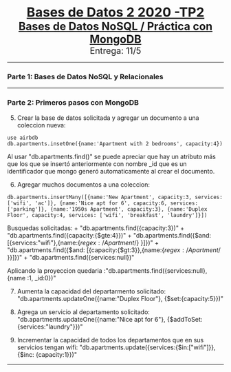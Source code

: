 <div align="center"><b style="font-size:30px"><u>Bases de Datos 2 2020 -TP2</u></b></div>
<div align="center"><b style="font-size:25px"><u>Bases de Datos NoSQL / Práctica con MongoDB</u></b></div>
<div align="center"><emp style="font-size:20px">Entrega: 11/5</emp></div>

---

### Parte 1: Bases de Datos NoSQL y Relacionales

---

### Parte 2: Primeros pasos con MongoDB

5. Crear la base de datos solicitada y agregar un documento a una coleccion nueva:
```
use airbdb
db.apartments.insetOne({name:'Apartment with 2 bedrooms', capacity:4})
```
Al usar "db.apartments.find()" se puede apreciar que hay un atributo más que los que se insertó anteriormente con nombre _id que es un identificador que mongo generó automaticamente al crear el documento.

6. Agregar muchos documentos a una coleccion:
```
db.apartments.insertMany([{name:'New Apartment', capacity:3, services: ['wifi', 'ac']}, {name:'Nice apt for 6', capacity:6, services: ['parking']}, {name:'1950s Apartment', capacity:3}, {name:'Duplex Floor', capacity:4, services: ['wifi', 'breakfast', 'laundry']}])
```
Busquedas solicitadas:
	+ "db.apartments.find({capacity:3})"
	+ "db.apartments.find({capacity:{$gte:4}})"
	+ "db.apartments.find({$and:[{services:"wifi"},{name:{$regex: /Apartment$/} }]})"
	+ "db.apartments.find({$and: [{capacity:{$gt:3}},{name:{$regex: /Apartment$/ }}]})"
	+ "db.apartments.find({services:null})"

Aplicando la proyeccion quedaria :"db.apartments.find({services:null}, {name :1, _id:0})"

7. Aumenta la capacidad del departarmento solicitado:
"db.apartments.updateOne({name:"Duplex Floor"}, {$set:{capacity:5}})"

8. Agrega un servicio al departamento solicitado:
"db.apartments.updateOne({name:"Nice apt for 6"}, {$addToSet:{services:"laundry"}})"

9. Incrementar la capacidad de todos los departamentos que en sus servicios tengan wifi:
"db.apartments.update({services:{$in:["wifi"]}}, {$inc: {capacity:1}})"

---